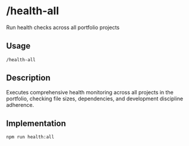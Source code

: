 # /health-all

Run health checks across all portfolio projects

## Usage
```
/health-all
```

## Description
Executes comprehensive health monitoring across all projects in the portfolio, checking file sizes, dependencies, and development discipline adherence.

## Implementation
```bash
npm run health:all
```